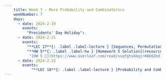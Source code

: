 ```yaml
---
    title: Week 7 – More Probability and Combinatorics
    weekNumber: 7
    days:
      - date: 2024-2-19
        events:
          "Presidents' Day Holiday":
      - date: 2024-2-21
        events:
          "**LEC 17**{: .label .label-lecture } [Sequences, Permutations, and Combinations](resources/lecture/lec17.pdf) [✏️](resources/lecture/lec17-marked.pdf) ":
          "**HW 5**{: .label .label-hw } [Homework 5 Solution](resources/homework/hw5/homework5_solution.pdf)":
           "[HW 5 🍃](https://www.overleaf.com/read/xsqfgtvkbqjr#8692bd)"
      - date: 2024-2-23
        events:
            "**LEC 18**{: .label .label-lecture } [Probability and Combinatorics Examples](resources/lecture/lec18.pdf) ":
---
```

